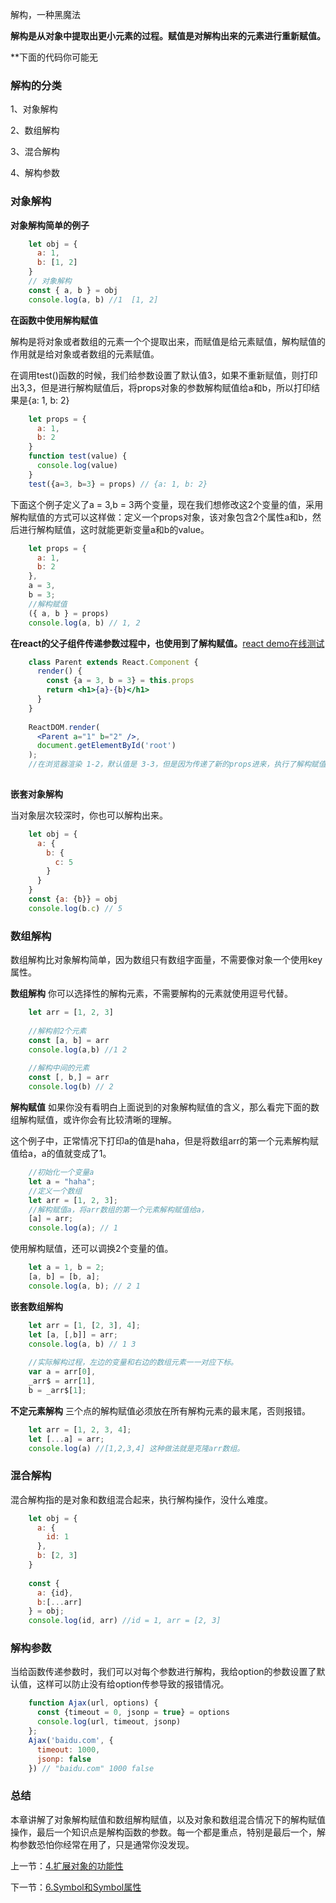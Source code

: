 解构，一种黑魔法

**解构是从对象中提取出更小元素的过程。赋值是对解构出来的元素进行重新赋值。**

**下面的代码你可能无

### 解构的分类

1、对象解构

2、数组解构

3、混合解构

4、解构参数

### 对象解构

**对象解构简单的例子**
```javascript
    let obj = {
      a: 1,
      b: [1, 2]
    }
    // 对象解构
    const { a, b } = obj
    console.log(a, b) //1  [1, 2]
```

**在函数中使用解构赋值**

解构是将对象或者数组的元素一个个提取出来，而赋值是给元素赋值，解构赋值的作用就是给对象或者数组的元素赋值。

在调用test()函数的时候，我们给参数设置了默认值3，如果不重新赋值，则打印出3,3，但是进行解构赋值后，将props对象的参数解构赋值给a和b，所以打印结果是{a: 1, b: 2}
```javascript
    let props = {
      a: 1,
      b: 2
    }
    function test(value) {
      console.log(value)
    }
    test({a=3, b=3} = props) // {a: 1, b: 2}
```

下面这个例子定义了a = 3,b = 3两个变量，现在我们想修改这2个变量的值，采用解构赋值的方式可以这样做：定义一个props对象，该对象包含2个属性a和b，然后进行解构赋值，这时就能更新变量a和b的value。
```javascript
    let props = {
      a: 1,
      b: 2
    },
    a = 3,
    b = 3;
    //解构赋值
    ({ a, b } = props)
    console.log(a, b) // 1, 2
```

**在react的父子组件传递参数过程中，也使用到了解构赋值。**[react demo在线测试][2]

```jsx harmony
    class Parent extends React.Component {
      render() {
        const {a = 3, b = 3} = this.props
        return <h1>{a}-{b}</h1>
      }
    }
    
    ReactDOM.render(
      <Parent a="1" b="2" />,
      document.getElementById('root')
    );
    //在浏览器渲染 1-2，默认值是 3-3，但是因为传递了新的props进来，执行了解构赋值之后a和b更新了。
    
```
**嵌套对象解构**

当对象层次较深时，你也可以解构出来。

```javascript
    let obj = {
      a: {
        b: {
          c: 5
        }
      }
    }
    const {a: {b}} = obj
    console.log(b.c) // 5
```

### 数组解构

数组解构比对象解构简单，因为数组只有数组字面量，不需要像对象一个使用key属性。

**数组解构**
你可以选择性的解构元素，不需要解构的元素就使用逗号代替。

```jsx harmony
    let arr = [1, 2, 3]
    
    //解构前2个元素
    const [a, b] = arr
    console.log(a,b) //1 2
    
    //解构中间的元素
    const [, b,] = arr
    console.log(b) // 2
```

**解构赋值**
如果你没有看明白上面说到的对象解构赋值的含义，那么看完下面的数组解构赋值，或许你会有比较清晰的理解。

这个例子中，正常情况下打印a的值是haha，但是将数组arr的第一个元素解构赋值给a，a的值就变成了1。

```javascript
    //初始化一个变量a
    let a = "haha";
    //定义一个数组
    let arr = [1, 2, 3];
    //解构赋值a，将arr数组的第一个元素解构赋值给a，
    [a] = arr;
    console.log(a); // 1
```

使用解构赋值，还可以调换2个变量的值。

```jsx harmony
    let a = 1, b = 2;
    [a, b] = [b, a];
    console.log(a, b); // 2 1 
```

**嵌套数组解构**

```javascript
    let arr = [1, [2, 3], 4];
    let [a, [,b]] = arr;
    console.log(a, b) // 1 3
    
    //实际解构过程，左边的变量和右边的数组元素一一对应下标。
    var a = arr[0],
    _arr$ = arr[1],
    b = _arr$[1];
```

**不定元素解构**
三个点的解构赋值必须放在所有解构元素的最末尾，否则报错。

```javascript
    let arr = [1, 2, 3, 4];
    let [...a] = arr;
    console.log(a) //[1,2,3,4] 这种做法就是克隆arr数组。
```

### 混合解构
混合解构指的是对象和数组混合起来，执行解构操作，没什么难度。

```javascript
    let obj = {
      a: {
        id: 1
      },
      b: [2, 3]
    }
    
    const {
      a: {id},
      b:[...arr]
    } = obj;
    console.log(id, arr) //id = 1, arr = [2, 3]
```

### 解构参数
当给函数传递参数时，我们可以对每个参数进行解构，我给option的参数设置了默认值，这样可以防止没有给option传参导致的报错情况。

```javascript
    function Ajax(url, options) {
      const {timeout = 0, jsonp = true} = options
      console.log(url, timeout, jsonp)
    };
    Ajax('baidu.com', {
      timeout: 1000,
      jsonp: false
    }) // "baidu.com" 1000 false
```

### 总结

本章讲解了对象解构赋值和数组解构赋值，以及对象和数组混合情况下的解构赋值操作，最后一个知识点是解构函数的参数。每一个都是重点，特别是最后一个，解构参数恐怕你经常在用了，只是通常你没发现。


[1]: https://babeljs.io/repl/#?babili=false&amp;evaluate=true&amp;lineWrap=true&amp;presets=env,es2015,es2015-loose,es2016,es2017,stage-0,stage-1,stage-2,stage-3&amp;targets=&amp;browsers=%3E%202%25,%20ie%209,&amp;builtIns=false&amp;debug=false&amp;code_lz=DYUwLgBADgTg9lAzhAvBA3gKAhAhgLggEYAabCAI0ICZMBfM3VCAZjIuZYG5MAKdPCUoQ6zWAkQBKTAGM4AO0RxQAOmBwA5r1xCKkoA
[2]: https://codepen.io/gaearon/pen/ZpvBNJ?editors=0010
[3]: https://segmentfault.com/a/1190000010199272

上一节：[4.扩展对象的功能性](https://github.com/hyy1115/ES6-learning/blob/master/doc/4%E3%80%81%E3%80%8A%E6%B7%B1%E5%85%A5%E7%90%86%E8%A7%A3ES6%E3%80%8B%E7%AC%94%E8%AE%B0%E2%80%94%E2%80%94%E6%89%A9%E5%B1%95%E5%AF%B9%E8%B1%A1%E7%9A%84%E5%8A%9F%E8%83%BD%E6%80%A7.md)

下一节：[6.Symbol和Symbol属性](https://github.com/hyy1115/ES6-learning/blob/master/doc/6%E3%80%81%E3%80%8A%E6%B7%B1%E5%85%A5%E7%90%86%E8%A7%A3ES6%E3%80%8B%E7%AC%94%E8%AE%B0%E2%80%94%E2%80%94Symbol%E5%92%8CSymbol%E5%B1%9E%E6%80%A7.md)
